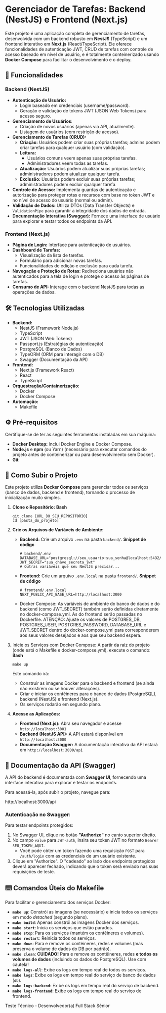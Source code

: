 # Gerenciador de Tarefas: Backend (NestJS) e Frontend (Next.js)

Este projeto é uma aplicação completa de gerenciamento de tarefas, desenvolvida com um backend robusto em **NestJS** (TypeScript) e um frontend interativo em **Next.js** (React/TypeScript). Ele oferece funcionalidades de autenticação JWT, CRUD de tarefas com controle de acesso baseado em nível de usuário, e é totalmente conteinerizado usando **Docker Compose** para facilitar o desenvolvimento e o deploy.

## 🚀 Funcionalidades

### **Backend (NestJS)**

* **Autenticação de Usuário:**
  * Login baseado em credenciais (username/password).
  * Geração e validação de tokens JWT (JSON Web Tokens) para acesso seguro.
* **Gerenciamento de Usuários:**
  * Criação de novos usuários (apenas via API, atualmente).
  * Listagem de usuários (com restrição de acesso).
* **Gerenciamento de Tarefas (CRUD):**
  * **Criação:** Usuários podem criar suas próprias tarefas; admins podem criar tarefas para qualquer usuário (com validação).
  * **Leitura:**
    * Usuários comuns veem apenas suas próprias tarefas.
    * Administradores veem todas as tarefas.
  * **Atualização:** Usuários podem atualizar suas próprias tarefas; administradores podem atualizar qualquer tarefa.
  * **Exclusão:** Usuários podem excluir suas próprias tarefas; administradores podem excluir qualquer tarefa.
* **Controle de Acesso:** Implementa guardas de autenticação e autorização para proteger rotas e recursos com base no token JWT e no nível de acesso do usuário (normal ou admin).
* **Validação de Dados:** Utiliza DTOs (Data Transfer Objects) e `ValidationPipe` para garantir a integridade dos dados de entrada.
* **Documentação Interativa (Swagger):** Fornece uma interface de usuário para explorar e testar todos os endpoints da API.

### **Frontend (Next.js)**

* **Página de Login:** Interface para autenticação de usuários.
* **Dashboard de Tarefas:**
  * Visualização da lista de tarefas.
  * Formulário para adicionar novas tarefas.
  * Funcionalidades de edição e exclusão para cada tarefa.
* **Navegação e Proteção de Rotas:** Redireciona usuários não autenticados para a tela de login e protege o acesso às páginas de tarefas.
* **Consumo de API:** Interage com o backend NestJS para todas as operações de dados.

## 🛠️ Tecnologias Utilizadas

* **Backend:**
  * NestJS (Framework Node.js)
  * TypeScript
  * JWT (JSON Web Tokens)
  * Passport.js (Estratégias de autenticação)
  * PostgreSQL (Banco de Dados)
  * TypeORM (ORM para interagir com o DB)
  * Swagger (Documentação da API)
* **Frontend:**
  * Next.js (Framework React)
  * React
  * TypeScript
* **Orquestração/Containerização:**
  * Docker
  * Docker Compose
* **Automação:**
  * Makefile

## ⚙️ Pré-requisitos

Certifique-se de ter as seguintes ferramentas instaladas em sua máquina:

* **Docker Desktop:** Inclui Docker Engine e Docker Compose.
* **Node.js** e **npm** (ou Yarn) (necessário para executar comandos do projeto antes de conteinerizar ou para desenvolvimento sem Docker).
* **Git**

## 🚀 Como Subir o Projeto

Este projeto utiliza **Docker Compose** para gerenciar todos os serviços (banco de dados, backend e frontend), tornando o processo de inicialização muito simples.

1. **Clone o Repositório:**
   **Bash**

   ```
   git clone [URL_DO_SEU_REPOSITORIO]
   cd [pasta_do_projeto]
   ```
2. **Crie os Arquivos de Variáveis de Ambiente:**

   * **Backend:** Crie um arquivo `.env` na pasta `backend/`.
     **Snippet de código**

     ```
     # backend/.env
     DATABASE_URL="postgresql://seu_usuario:sua_senha@localhost:5432/seu_banco"
     JWT_SECRET="sua_chave_secreta_jwt"
     # Outras variáveis que seu NestJS precisar...
     ```
   * **Frontend:** Crie um arquivo `.env.local` na pasta `frontend/`.
     **Snippet de código**

     ```
     # frontend/.env.local
     NEXT_PUBLIC_API_BASE_URL=http://localhost:3000
     ```
   * Docker Compose: As variáveis de ambiente do banco de dados e do backend (como JWT\_SECRET) também serão definidas diretamente no docker-compose.yml. As do frontend serão passadas no Dockerfile.
     ATENÇÃO: Ajuste os valores de POSTGRES\_DB, POSTGRES\_USER, POSTGRES\_PASSWORD, DATABASE\_URL e JWT\_SECRET dentro do docker-compose.yml para corresponderem aos seus valores desejados e aos que seu backend espera.
3. Inicie os Serviços com Docker Compose:
   A partir da raiz do projeto (onde está o Makefile e docker-compose.yml), execute o comando:
   **Bash**

   ```
   make up
   ```

   Este comando irá:

   * Construir as imagens Docker para o backend e frontend (se ainda não existirem ou se houver alterações).
   * Criar e iniciar os contêineres para o banco de dados (PostgreSQL), backend (NestJS) e frontend (Next.js).
   * Os serviços rodarão em segundo plano.
4. **Acesse as Aplicações:**

   * **Frontend (Next.js):** Abra seu navegador e acesse `http://localhost:3001`
   * **Backend (NestJS API):** A API estará disponível em `http://localhost:3000`
   * **Documentação Swagger:** A documentação interativa da API estará em `http://localhost:3000/api`

## 📖 Documentação da API (Swagger)

A API do backend é documentada com **Swagger UI**, fornecendo uma interface interativa para explorar e testar os endpoints.

Para acessá-la, após subir o projeto, navegue para:

http://localhost:3000/api

### **Autenticação no Swagger:**

Para testar endpoints protegidos:

1. No Swagger UI, clique no botão **"Authorize"** no canto superior direito.
2. No campo `value` para `JWT-auth`, insira seu token JWT no formato `Bearer SEU_TOKEN_AQUI`.
   * Você pode obter um token fazendo uma requisição `POST` para `/auth/login` com as credenciais de um usuário existente.
3. Clique em "Authorize". O "cadeado" ao lado dos endpoints protegidos deverá aparecer fechado, indicando que o token será enviado nas suas requisições de teste.

## ⌨️ Comandos Úteis do Makefile

Para facilitar o gerenciamento dos serviços Docker:

* **`make up`**: Constrói as imagens (se necessário) e inicia todos os serviços em modo *detached* (segundo plano).
* **`make build`**: Apenas constrói as imagens Docker dos serviços.
* **`make start`**: Inicia os serviços que estão parados.
* **`make stop`**: Para os serviços (mantém os contêineres e volumes).
* **`make restart`**: Reinicia todos os serviços.
* **`make down`**: Para e remove os contêineres, redes e volumes (mas preserva o volume de dados do DB por padrão).
* **`make clean`**: **CUIDADO!** Para e remove os contêineres, redes **e todos os volumes de dados** (incluindo os dados do PostgreSQL). Use com cautela!
* **`make logs-all`**: Exibe os logs em tempo real de todos os serviços.
* **`make logs`**: Exibe os logs em tempo real do serviço de banco de dados (`db`).
* **`make logs-backend`**: Exibe os logs em tempo real do serviço de backend.
* **`make logs-frontend`**: Exibe os logs em tempo real do serviço de frontend.

Teste Técnico -  Desenvolvedor(a) Full Stack Sênior
